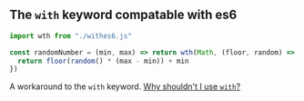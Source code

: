 ## The `with` keyword compatable with es6

```javascript
import wth from "./withes6.js"

const randomNumber = (min, max) => return wth(Math, (floor, random) => {
  return floor(random() * (max - min)) + min
})
```

A workaround to the `with` keyword.
[Why shouldn't I use `with`?](https://dev.to/mistval/javascript-s-forgotten-keyword-with-48id)
